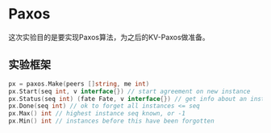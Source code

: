 # Paxos
这次实验目的是要实现Paxos算法，为之后的KV-Paxos做准备。

## 实验框架

```go
px = paxos.Make(peers []string, me int)
px.Start(seq int, v interface{}) // start agreement on new instance
px.Status(seq int) (fate Fate, v interface{}) // get info about an instance
px.Done(seq int) // ok to forget all instances <= seq
px.Max() int // highest instance seq known, or -1
px.Min() int // instances before this have been forgotten
```